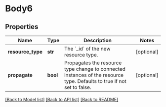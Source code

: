 # Body6

## Properties
Name | Type | Description | Notes
------------ | ------------- | ------------- | -------------
**resource_type** | **str** | The &#x60;_id&#x60; of the new resource type. | [optional] 
**propagate** | **bool** | Propagates the resource type change to connected instances of the resource type. Defaults to true if not set to false. | [optional] 

[[Back to Model list]](../README.md#documentation-for-models) [[Back to API list]](../README.md#documentation-for-api-endpoints) [[Back to README]](../README.md)

